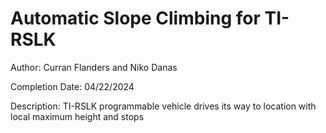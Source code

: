 # Automatic Slope Climbing for TI-RSLK
Author: Curran Flanders and Niko Danas

Completion Date: 04/22/2024

Description: TI-RSLK programmable vehicle drives its way to location with local maximum height and stops

